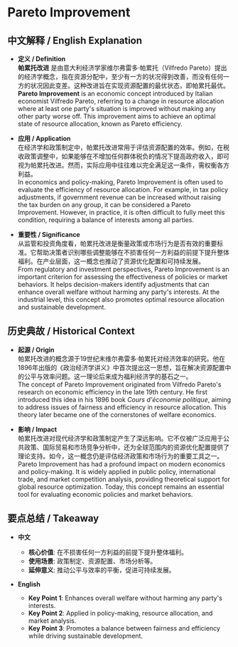 # Pareto Improvement

## 中文解释 / English Explanation

* **定义 / Definition**  
  **帕累托改进** 是由意大利经济学家维尔弗雷多·帕累托（Vilfredo Pareto）提出的经济学概念，指在资源分配中，至少有一方的状况得到改善，而没有任何一方的状况因此变差。这种改进旨在实现资源配置的最优状态，即帕累托最优。  
  **Pareto Improvement** is an economic concept introduced by Italian economist Vilfredo Pareto, referring to a change in resource allocation where at least one party's situation is improved without making any other party worse off. This improvement aims to achieve an optimal state of resource allocation, known as Pareto efficiency.

* **应用 / Application**  
  在经济学和政策制定中，帕累托改进常用于评估资源配置的效率。例如，在税收政策调整中，如果能够在不增加任何群体税负的情况下提高政府收入，即可视为帕累托改进。然而，实际应用中往往难以完全满足这一条件，需权衡各方利益。  
  In economics and policy-making, Pareto Improvement is often used to evaluate the efficiency of resource allocation. For example, in tax policy adjustments, if government revenue can be increased without raising the tax burden on any group, it can be considered a Pareto Improvement. However, in practice, it is often difficult to fully meet this condition, requiring a balance of interests among all parties.

* **重要性 / Significance**  
  从监管和投资角度看，帕累托改进是衡量政策或市场行为是否有效的重要标准。它帮助决策者识别哪些调整能够在不损害任何一方利益的前提下提升整体福利。在产业层面，这一概念也推动了资源优化配置和可持续发展。  
  From regulatory and investment perspectives, Pareto Improvement is an important criterion for assessing the effectiveness of policies or market behaviors. It helps decision-makers identify adjustments that can enhance overall welfare without harming any party's interests. At the industrial level, this concept also promotes optimal resource allocation and sustainable development.

## 历史典故 / Historical Context

* **起源 / Origin**  
  帕累托改进的概念源于19世纪末维尔弗雷多·帕累托对经济效率的研究。他在1896年出版的《政治经济学讲义》中首次提出这一思想，旨在解决资源配置中的公平与效率问题。这一理论后来成为福利经济学的基石之一。  
  The concept of Pareto Improvement originated from Vilfredo Pareto's research on economic efficiency in the late 19th century. He first introduced this idea in his 1896 book *Cours d'économie politique*, aiming to address issues of fairness and efficiency in resource allocation. This theory later became one of the cornerstones of welfare economics.

* **影响 / Impact**  
  帕累托改进对现代经济学和政策制定产生了深远影响。它不仅被广泛应用于公共政策、国际贸易和市场竞争分析中，还为全球范围内的资源优化配置提供了理论支持。如今，这一概念仍是评估经济政策和市场行为的重要工具之一。  
  Pareto Improvement has had a profound impact on modern economics and policy-making. It is widely applied in public policy, international trade, and market competition analysis, providing theoretical support for global resource optimization. Today, this concept remains an essential tool for evaluating economic policies and market behaviors.

## 要点总结 / Takeaway

* **中文**  
  - **核心价值**: 在不损害任何一方利益的前提下提升整体福利。  
  - **使用场景**: 政策制定、资源配置、市场分析等。  
  - **延伸意义**: 推动公平与效率的平衡，促进可持续发展。

* **English**  
  - **Key Point 1**: Enhances overall welfare without harming any party's interests.  
  - **Key Point 2**: Applied in policy-making, resource allocation, and market analysis.  
  - **Key Point 3**: Promotes a balance between fairness and efficiency while driving sustainable development.